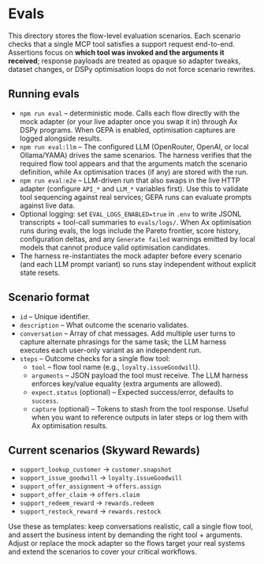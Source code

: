 # Evals

This directory stores the flow-level evaluation scenarios. Each scenario checks that a single MCP tool satisfies a support request end-to-end. Assertions focus on **which tool was invoked and the arguments it received**; response payloads are treated as opaque so adapter tweaks, dataset changes, or DSPy optimisation loops do not force scenario rewrites.

## Running evals
- `npm run eval` – deterministic mode. Calls each flow directly with the mock adapter (or your live adapter once you swap it in) through Ax DSPy programs. When GEPA is enabled, optimisation captures are logged alongside results.
- `npm run eval:llm` – The configured LLM (OpenRouter, OpenAI, or local Ollama/YAMA) drives the same scenarios. The harness verifies that the required flow tool appears and that the arguments match the scenario definition, while Ax optimisation traces (if any) are stored with the run.
- `npm run eval:e2e` – LLM-driven run that also swaps in the live HTTP adapter (configure `API_*` and `LLM_*` variables first). Use this to validate tool sequencing against real services; GEPA runs can evaluate prompts against live data.
- Optional logging: set `EVAL_LOGS_ENABLED=true` in `.env` to write JSONL transcripts + tool-call summaries to `evals/logs/`. When Ax optimisation runs during evals, the logs include the Pareto frontier, score history, configuration deltas, and any `Generate failed` warnings emitted by local models that cannot produce valid optimisation candidates.
- The harness re-instantiates the mock adapter before every scenario (and each LLM prompt variant) so runs stay independent without explicit state resets.

## Scenario format
- `id` – Unique identifier.
- `description` – What outcome the scenario validates.
- `conversation` – Array of chat messages. Add multiple user turns to capture alternate phrasings for the same task; the LLM harness executes each user-only variant as an independent run.
- `steps` – Outcome checks for a single flow tool:
  - `tool` – flow tool name (e.g., `loyalty.issueGoodwill`).
  - `arguments` – JSON payload the tool must receive. The LLM harness enforces key/value equality (extra arguments are allowed).
  - `expect.status` (optional) – Expected success/error, defaults to `success`.
  - `capture` (optional) – Tokens to stash from the tool response. Useful when you want to reference outputs in later steps or log them with Ax optimisation results.

## Current scenarios (Skyward Rewards)
- `support_lookup_customer` → `customer.snapshot`
- `support_issue_goodwill` → `loyalty.issueGoodwill`
- `support_offer_assignment` → `offers.assign`
- `support_offer_claim` → `offers.claim`
- `support_redeem_reward` → `rewards.redeem`
- `support_restock_reward` → `rewards.restock`

Use these as templates: keep conversations realistic, call a single flow tool, and assert the business intent by demanding the right tool + arguments. Adjust or replace the mock adapter so the flows target your real systems and extend the scenarios to cover your critical workflows.
